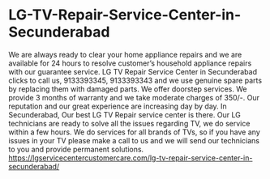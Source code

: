 # LG-TV-Repair-Service-Center-in-Secunderabad
 We are always ready to clear your home appliance repairs and we are available for 24 hours to resolve customer’s household appliance repairs with our guarantee service. LG TV Repair Service Center in Secunderabad clicks to call us, 9133393345, 9133393343 and we use genuine spare parts by replacing them with damaged parts.  We offer doorstep services. We provide 3 months of warranty and we take moderate charges of 350/-.  Our reputation and our great experience are increasing day by day. In Secunderabad, Our best LG TV Repair service center is there. Our LG technicians are ready to solve all the issues regarding TV, we do service within a few hours. We do services for all brands of TVs, so if you have any issues in your TV please make a call to us and we will send our technicians to you and provide permanent solutions. https://lgservicecentercustomercare.com/lg-tv-repair-service-center-in-secunderabad/
